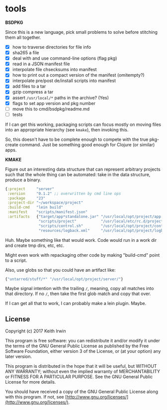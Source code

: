 # tools

**BSDPKG**

Since this is a new language, pick small problems to solve before
stitching them all together.

- [x] how to traverse directories for file info
- [x] sha265 a file
- [x] deal with and use command-line options (flag pkg)
- [x] read in a JSON manifest file
- [x] interpolate file chsecksums into manifest
- [x] how to print out a compact version of the manifest (omitempty?)
- [x] interpolate pre/post de/install scripts into manifest
- [x] add files to a tar
- [x] gzip compress a tar
- [x] assert  `/usr/local/*` paths in the archive? (Yes)
- [x] flags to set app version and pkg number
- [ ] move this to cmd/bsdpkg/readme.md
- [ ] tests

If I can get this working, packaging scripts can focus mostly on
moving files into an appropriate hierarchy (see `kmake`), then
invoking this.

So, this doesn't have to be complete enough to compete with the true
pkg-create command. Just be something good enough for Clojure (or
similar) apps.

**KMAKE**

Figure out an interesting data structure that can represent arbitrary
projects such that the whole thing can be automated: take in the data
structure, produce a binary.

```clojure
{:project     "server"
 :version     "0.1.2" ;; overwritten by cmd line ops
 :package     "23"
 :project-dir "~/workspace/project"
 :build-cmd   "lein build"
 :manifest    "scripts/manifest.json"
 :artifacts   {"target/app*standalone.jar" "/usr/local/opt/project/app.jar"
               "scripts/project"           "/usr/local/etc/rc.d/project"
               "scripts/control.sh"        "/usr/local/opt/project/control.sh"
               "resources/logback.xml"     "/usr/local/opt/project/logback.xml"}}
```

Huh. Maybe something like that would work. Code would run in a work
dir and create tmp dirs, etc, etc.

Might even work with repackaging other code by making "build-cmd"
point to a script.

Also, use globs so that you could have an artifact like:

```clojure
{"untarred/stuff/*" "/usr/local/opt/project/server/"}
```

Maybe signal intention with the trailing `/`, meaning, copy all
matches into that directory. If no `/`, then take the first glob match
and copy that over.

If I can get all that to work, I can probably make a lein
plugin. Maybe.

## License

Copyright (c) 2017 Keith Irwin

This program is free software: you can redistribute it and/or modify
it under the terms of the GNU General Public License as published
by the Free Software Foundation, either version 3 of the License,
or (at your option) any later version.

This program is distributed in the hope that it will be useful,
but WITHOUT ANY WARRANTY; without even the implied warranty of
MERCHANTABILITY or FITNESS FOR A PARTICULAR PURPOSE.  See the
GNU General Public License for more details.

You should have received a copy of the GNU General Public License
along with this program.  If not, see
[http://www.gnu.org/licenses/](http://www.gnu.org/licenses/).
